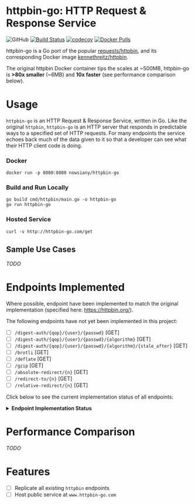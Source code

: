 # httpbin-go: HTTP Request & Response Service

![GitHub](https://img.shields.io/github/license/ndwhtlssthr/httpbin-go.svg) [![Build Status](https://travis-ci.org/ndwhtlssthr/httpbin-go.svg?branch=master)](https://travis-ci.org/ndwhtlssthr/httpbin-go) [![codecov](https://codecov.io/gh/ndwhtlssthr/httpbin-go/branch/master/graph/badge.svg)](https://codecov.io/gh/ndwhtlssthr/httpbin-go) [![Docker Pulls](https://img.shields.io/docker/pulls/nowsiany/httpbin-go.svg)](https://hub.docker.com/r/nowsiany/httpbin-go/)

httpbin-go is a Go port of the popular [requests/httpbin](https://github.com/requests/httpbin), and its corresponding Docker image [kennethreitz/httpbin](https://hub.docker.com/r/kennethreitz/httpbin/).

The original httpbin Docker container tips the scales at ~500MB, httpbin-go is **>80x smaller** (~6MB) and **10x faster** (see performance comparison below).

# Usage
`httpbin-go` is an HTTP Request & Response Service, written in Go. Like the original `httpbin`, `httpbin-go` is an HTTP server that responds in predictable ways to a specified set of HTTP requests. For many endpoints the service echoes back much of the data given to it so that a developer can see what their HTTP client code is doing.

### Docker
```
docker run -p 8080:8080 nowsiany/httpbin-go
```

### Build and Run Locally
```
go build cmd/httpbin/main.go -o httpbin-go
go run httpbin-go
```

### Hosted Service
```
curl -v http://httpbin-go.com/get
```

## Sample Use Cases

_TODO_ 

# Endpoints Implemented
Where possible, endpoint have been implemented to match the original implementation (specified here: https://httpbin.org/).

The following endpoints have not yet been implemented in this project:

- [ ] `/digest-auth/{qop}/{user}/{passwd}` [GET]
- [ ] `/digest-auth/{qop}/{user}/{passwd}/{algorithm}` [GET]
- [ ] `/digest-auth/{qop}/{user}/{passwd}/{algorithm}/{stale_after}` [GET]
- [ ] `/brotli` [GET]
- [ ] `/deflate` [GET]
- [ ] `/gzip` [GET]
- [ ] `/absolute-redirect/{n}` [GET]
- [ ] `/redirect-to/{n}` [GET]
- [ ] `/relative-redirect/{n}` [GET]

Click below to see the current implementation status of all endpoints:

<details><summary><b>Endpoint Implementation Status</b></summary>
  
> ### HTTP
> - [x] `/delete` [DELETE]
> - [x] `/get` [GET]
> - [x] `/patch` [PATCH]
> - [x] `/post` [POST]
> - [x] `/put` [PUT]
> 
> ### Auth
> - [x] `/basic-auth/{user}/{passwd}` [GET]
> - [x] `/bearer` [GET]
> - [ ] `/digest-auth/{qop}/{user}/{passwd}` [GET]
> - [ ] `/digest-auth/{qop}/{user}/{passwd}/{algorithm}` [GET]
> - [ ] `/digest-auth/{qop}/{user}/{passwd}/{algorithm}/{stale_after}` [GET]
> - [x] `/hidden-basic-auth/{user}/{passwd}` [GET]
> 
> ### Status Codes
> - [x] `/status/{codes}` [DELETE, GET, PATCH, POST, PUT]
> 
> ### Request Inspection
> - [x] `/headers` [GET]
> - [x] `/ip` [GET]
> - [x] `/user-agent` [GET]
> 
> ### Response Inspection
> - [x] `/cache` [GET]
> - [x] `/cache/{value}` [GET]
> - [x] `/etag/{etag}` [GET]
> - [x] `/response-headers` [GET, POST]
> 
> ### Response Formats
> - [ ] `/brotli` [GET]
> - [ ] `/deflate` [GET]
> - [x] `/deny` [GET]
> - [x] `/encoding/utf8` [GET]
> - [ ] `/gzip` [GET]
> - [x] `/html` [GET]
> - [x] `/json` [GET]
> - [x] `/robots.txt` [GET]
> - [x] `/xml` [GET]
> 
> ### Dynamic Data
> - [x] `/base64/{value}` [GET]
> - [x] `/bytes/{n}` [GET]
> - [x] `/delay/{delay}` [DELETE, GET, PATCH, POST, PUT]
> - [x] `/drip` [GET]
> - [x] `/links/{n}/{offset}` [GET]
> - [x] `/range/{numbytes}` [GET]
> - [x] `/stream-bytes/{n}` [GET]
> - [x] `/stream/{n}` [GET]
> - [x] `/uuid` [GET]
> 
> ### Cookies
> - [x] `/cookies` [GET]
> - [x] `/cookies/delete` [GET]
> - [x] `/cookies/set` [GET]
> - [x] `/cookies/set/{name}/{value}` [GET]
> 
> ### Images
> - [x] `/image` [GET]
> - [x] `/image/jpeg` [GET]
> - [x] `/image/png` [GET]
> - [x] `/image/svg` [GET]
> - [x] `/image/webp` [GET]
> 
> ### Redirects
> - [ ] `/absolute-redirect/{n}` [GET]
> - [x] `/redirect-to` [DELETE, GET, PATCH, POST, PUT]
> - [ ] `/redirect-to/{n}` [GET]
> - [ ] `/relative-redirect/{n}` [GET]
> 
> ### Anything
> - [x] `/anything` [DELETE, GET, PATCH, POST, PUT]
> - [x] `/anything/{anything}` [DELETE, GET, PATCH, POST, PUT]
</details>

# Performance Comparison

_TODO_

# Features

- [ ] Replicate all existing `httpbin` endpoints
- [ ] Host public service at `www.httpbin-go.com`

